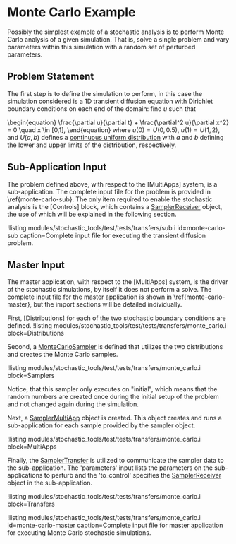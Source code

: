 # Monte Carlo Example

Possibly the simplest example of a stochastic analysis is to perform Monte Carlo analysis of a
given simulation. That is, solve a single problem and vary parameters within this simulation
with a random set of perturbed parameters.

## Problem Statement
The first step is to define the simulation to perform, in this case the simulation considered is
a 1D transient diffusion equation with Dirichlet boundary conditions on each end of the domain: find $u$ such that

\begin{equation}
\frac{\partial u}{\partial t} + \frac{\partial^2 u}{\partial x^2} = 0 \quad x \in [0,1],
\end{equation}
where $u(0) = U(0, 0.5)$, $u(1) = U(1,2)$, and $U(a,b)$ defines a [continuous uniform distribution](https://en.wikipedia.org/wiki/Uniform_distribution_%28continuous%29) with $a$ and $b$ defining the lower and upper limits of the distribution, respectively.

## Sub-Application Input
The problem defined above, with respect to the [MultiApps] system, is a sub-application. The
complete input file for the problem is provided in \ref{monte-carlo-sub}. The only item required
to enable the stochastic analysis is the [Controls] block, which contains a [SamplerReceiver](stochastic_tools/SamplerReceiver.md) object, the use of which will be explained
in the following section.

!listing modules/stochastic_tools/test/tests/transfers/sub.i id=monte-carlo-sub caption=Complete input file for executing the transient diffusion problem.

## Master Input
The master application, with respect to the [MultiApps] system, is the driver of the stochastic
simulations, by itself it does not perform a solve. The complete input file for the master
application is shown in \ref{monte-carlo-master}, but the import sections will be detailed
individually.

First, [Distributions] for each of the two stochastic boundary conditions are defined.
!listing modules/stochastic_tools/test/tests/transfers/monte_carlo.i block=Distributions

Second, a [MonteCarloSampler](stochastic_tools/MonteCarloSampler.md) is defined that utilizes the
two distributions and creates the Monte Carlo samples.

!listing modules/stochastic_tools/test/tests/transfers/monte_carlo.i block=Samplers

Notice, that this sampler only executes on "initial", which means that the random numbers are
created once during the initial setup of the problem and not changed again during the simulation.

Next, a [SamplerMultiApp](stochastic_tools/SamplerMultiApp.md) object is created. This object
creates and runs a sub-application for each sample provided by the sampler object.

!listing modules/stochastic_tools/test/tests/transfers/monte_carlo.i block=MultiApps

Finally, the [SamplerTransfer](stochastic_tools/SamplerTransfer.md) is utilized to communicate the
sampler data to the sub-application. The 'parameters' input lists the parameters on the
sub-applications to perturb and the 'to_control' specifies the [SamplerReceiver](stochastic_tools/SamplerReceiver.md) object in the sub-application.

!listing modules/stochastic_tools/test/tests/transfers/monte_carlo.i block=Transfers

!listing modules/stochastic_tools/test/tests/transfers/monte_carlo.i id=monte-carlo-master caption=Complete input file for master application for executing Monte Carlo stochastic simulations.
